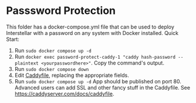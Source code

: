 # Passsword Protection

This folder has a docker-compose.yml file that can be used to deploy Interstellar with a password on any system with Docker installed.
Quick Start:
1. Run `sudo docker compose up -d`
2. Run `docker exec password-protect-caddy-1 "caddy hash-password --plaintext <yourpasswordhere>"`. Copy the command's output.
3. Run `sudo docker compose down`
4. Edit  [Caddyfile](Caddyfile), replacing the appropriate fields.
5. Run `sudo docker compose up -d`
App should be published on port 80. Advanced users can add SSL and other fancy stuff in the Caddyfile. See https://caddyserver.com/docs/caddyfile.

